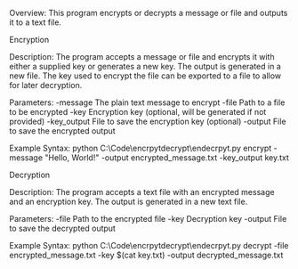 Overview:
This program encrypts or decrypts a message or file and outputs it to a text file. 

Encryption

Description:
The program accepts a message or file and encrypts it with either a supplied key or generates a new key. 
The output is generated in a new file. 
The key used to encrypt the file can be exported to a file to allow for later decryption.

Parameters:
-message        The plain text message to encrypt
-file           Path to a file to be encrypted
-key            Encryption key (optional, will be generated if not provided)
-key_output     File to save the encryption key (optional)
-output         File to save the encrypted output

Example Syntax:
 python C:\Code\encrpytdecrypt\endecrpyt.py encrypt -message "Hello, World!" -output encrypted_message.txt -key_output key.txt


 Decryption

 Description:
 The program accepts a text file with an encrypted message and an encryption key.
 The output is generated in a new text file.

 Parameters:
-file         Path to the encrypted file
-key          Decryption key
-output       File to save the decrypted output

Example Syntax:
 python C:\Code\encrpytdecrypt\endecrpyt.py decrypt -file encrypted_message.txt -key $(cat key.txt) -output decrypted_message.txt